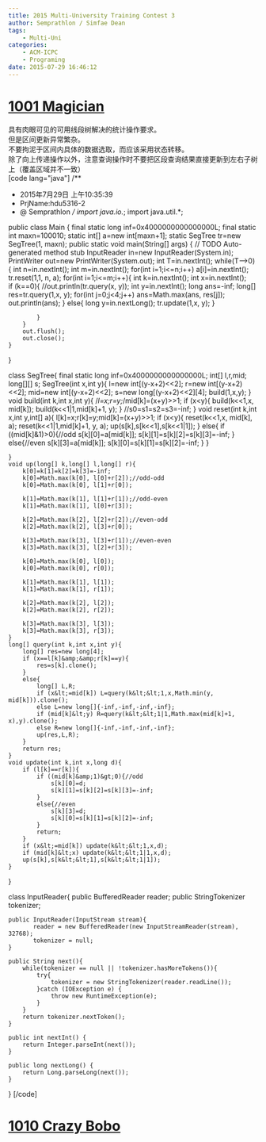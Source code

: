```yaml
---
title: 2015 Multi-University Training Contest 3
author: Semprathlon / Simfae Dean
tags:
	- Multi-Uni
categories:
	- ACM-ICPC
	- Programing
date: 2015-07-29 16:46:12
---
```

[1001 Magician](http://acm.hdu.edu.cn/showproblem.php?pid=5316)
====
具有肉眼可见的可用线段树解决的统计操作要求。   
但是区间更新异常繁杂。   
不要拘泥于区间内具体的数据选取，而应该采用状态转移。   
除了向上传递操作以外，注意查询操作时不要把区段查询结果直接更新到左右子树上（覆盖区域并不一致）   
[code lang="java"]
/**
 * 2015年7月29日 上午10:35:39
 * PrjName:hdu5316-2
 * @ Semprathlon
 */
import java.io.*;
import java.util.*;

public class Main {
    final static long inf=0x4000000000000000L;
    final static int maxn=100010;
    static int[] a=new int[maxn+1];
    static SegTree tr=new SegTree(1, maxn);
    public static void main(String[] args) {
        // TODO Auto-generated method stub
        InputReader in=new InputReader(System.in);
        PrintWriter out=new PrintWriter(System.out);
        int T=in.nextInt();
        while(T--&gt;0){
            int n=in.nextInt();
            int m=in.nextInt();
            for(int i=1;i&lt;=n;i++) 
                a[i]=in.nextInt();
            tr.reset(1,1, n, a);
            for(int i=1;i&lt;=m;i++){
                int k=in.nextInt();
                int x=in.nextInt();   
                if (k==0){
                    //out.println(tr.query(x, y));
                    int y=in.nextInt();
                    long ans=-inf;
                    long[] res=tr.query(1,x, y);
                    for(int j=0;j&lt;4;j++)
                        ans=Math.max(ans, res[j]);
                    out.println(ans);
                }
                else{
                    long y=in.nextLong();
                    tr.update(1,x, y);
                }
                    
            }
        }
        out.flush();
        out.close();
    }

}

class SegTree{
    final static long inf=0x4000000000000000L;
    int[] l,r,mid;
    long[][] s;
    SegTree(int x,int y){
        l=new int[(y-x+2)&lt;&lt;2];
        r=new int[(y-x+2)&lt;&lt;2];
        mid=new int[(y-x+2)&lt;&lt;2];
        s=new long[(y-x+2)&lt;&lt;2][4];
        build(1,x,y);
    }
    void build(int k,int x,int y){
        /*l=x;r=y;*/mid[k]=(x+y)&gt;&gt;1;
        if (x&lt;y){
            build(k&lt;&lt;1,x, mid[k]);
            build(k&lt;&lt;1|1,mid[k]+1, y);
        }
        //s0=s1=s2=s3=-inf;
    }
    void reset(int k,int x,int y,int[] a){
        l[k]=x;r[k]=y;mid[k]=(x+y)&gt;&gt;1;
        if (x&lt;y){
            reset(k&lt;&lt;1,x, mid[k], a);
            reset(k&lt;&lt;1|1,mid[k]+1, y, a);
            up(s[k],s[k&lt;&lt;1],s[k&lt;&lt;1|1]);
        }
        else{
            if ((mid[k]&amp;1)&gt;0){//odd
                s[k][0]=a[mid[k]];
                s[k][1]=s[k][2]=s[k][3]=-inf;
            }
            else{//even
                s[k][3]=a[mid[k]];
                s[k][0]=s[k][1]=s[k][2]=-inf;
            }
        }
            
    }
    void up(long[] k,long[] l,long[] r){
        k[0]=k[1]=k[2]=k[3]=-inf;
        k[0]=Math.max(k[0], l[0]+r[2]);//odd-odd
        k[0]=Math.max(k[0], l[1]+r[0]);
        
        k[1]=Math.max(k[1], l[1]+r[1]);//odd-even
        k[1]=Math.max(k[1], l[0]+r[3]);
        
        k[2]=Math.max(k[2], l[2]+r[2]);//even-odd
        k[2]=Math.max(k[2], l[3]+r[0]);
        
        k[3]=Math.max(k[3], l[3]+r[1]);//even-even
        k[3]=Math.max(k[3], l[2]+r[3]);
        
        k[0]=Math.max(k[0], l[0]);
        k[0]=Math.max(k[0], r[0]);
        
        k[1]=Math.max(k[1], l[1]);
        k[1]=Math.max(k[1], r[1]);
        
        k[2]=Math.max(k[2], l[2]);
        k[2]=Math.max(k[2], r[2]);
        
        k[3]=Math.max(k[3], l[3]);
        k[3]=Math.max(k[3], r[3]);
    }
    long[] query(int k,int x,int y){
        long[] res=new long[4];
        if (x==l[k]&amp;&amp;r[k]==y){
            res=s[k].clone();
        }
        else{
            long[] L,R;
            if (x&lt;=mid[k]) L=query(k&lt;&lt;1,x,Math.min(y, mid[k])).clone();
            else L=new long[]{-inf,-inf,-inf,-inf};
            if (mid[k]&lt;y) R=query(k&lt;&lt;1|1,Math.max(mid[k]+1, x),y).clone();
            else R=new long[]{-inf,-inf,-inf,-inf};
            up(res,L,R);
        }
        return res;
    }
    void update(int k,int x,long d){
        if (l[k]==r[k]){
            if ((mid[k]&amp;1)&gt;0){//odd
                s[k][0]=d;
                s[k][1]=s[k][2]=s[k][3]=-inf;
            }
            else{//even
                s[k][3]=d;
                s[k][0]=s[k][1]=s[k][2]=-inf;
            }
            return;
        }
        if (x&lt;=mid[k]) update(k&lt;&lt;1,x,d);
        if (mid[k]&lt;x) update(k&lt;&lt;1|1,x,d);
        up(s[k],s[k&lt;&lt;1],s[k&lt;&lt;1|1]);
    }
}

class InputReader{
    public BufferedReader reader;
    public StringTokenizer tokenizer;

    public InputReader(InputStream stream){
           reader = new BufferedReader(new InputStreamReader(stream), 32768);
           tokenizer = null;
    }

    public String next(){
        while(tokenizer == null || !tokenizer.hasMoreTokens()){
            try{
                tokenizer = new StringTokenizer(reader.readLine());
            }catch (IOException e) {
                throw new RuntimeException(e);
            }
        }
        return tokenizer.nextToken();
    }

    public int nextInt() {
        return Integer.parseInt(next());
    }

    public long nextLong() {
        return Long.parseLong(next());
    }
}
[/code]

[1010 Crazy Bobo](http://acm.hdu.edu.cn/showproblem.php?pid=5325)
====
